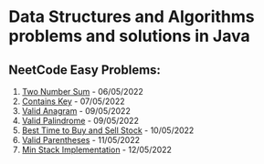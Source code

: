 # Data Structures and Algorithms problems and solutions in Java

## NeetCode Easy Problems:

1. [Two Number Sum](./TwoSum.md) - 06/05/2022
2. [Contains Key](./ContainsKey.md) - 07/05/2022
3. [Valid Anagram](./ValidAnagram.md) - 09/05/2022
4. [Valid Palindrome](./ValidPalindrome.md) - 09/05/2022
5. [Best Time to Buy and Sell Stock](./BestTimeToBuyAndSellStock.md) - 10/05/2022
6. [Valid Parentheses](./ValidParentheses.md) - 11/05/2022
7. [Min Stack Implementation](./MinStack.md) - 12/05/2022
